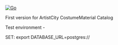 [![Go](https://github.com/hellerox/accatalog/actions/workflows/go.yml/badge.svg)](https://github.com/hellerox/accatalog/actions/workflows/go.yml)

First version for ArtistCity CostumeMaterial Catalog

Test environment - 

SET:
export DATABASE_URL=postgres://
